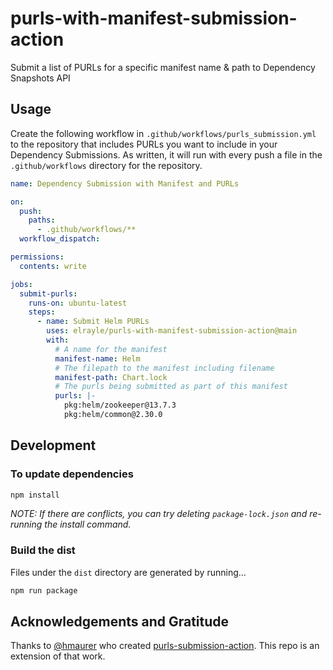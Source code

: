 # purls-with-manifest-submission-action

Submit a list of PURLs for a specific manifest name &amp; path to Dependency Snapshots API

## Usage

Create the following workflow in `.github/workflows/purls_submission.yml` to the repository that includes PURLs you want to include in your Dependency Submissions.  As written, it will run with every push a file in the `.github/workflows` directory for the repository.

```yaml
name: Dependency Submission with Manifest and PURLs

on:
  push:
    paths:
      - .github/workflows/**
  workflow_dispatch:

permissions:
  contents: write

jobs:
  submit-purls:
    runs-on: ubuntu-latest
    steps:
      - name: Submit Helm PURLs
        uses: elrayle/purls-with-manifest-submission-action@main
        with:
          # A name for the manifest 
          manifest-name: Helm
          # The filepath to the manifest including filename
          manifest-path: Chart.lock
          # The purls being submitted as part of this manifest
          purls: |-
            pkg:helm/zookeeper@13.7.3
            pkg:helm/common@2.30.0
```

## Development

### To update dependencies

```sh
npm install
```

_NOTE: If there are conflicts, you can try deleting `package-lock.json` and re-running the install command._

### Build the dist

Files under the `dist` directory are generated by running...

```sh
npm run package
```

## Acknowledgements and Gratitude

Thanks to [@hmaurer](https://github.com/hmaurer) who created [purls-submission-action](https://github.com/hmaurer/purls-submission-action).  This repo is an extension of that work.
